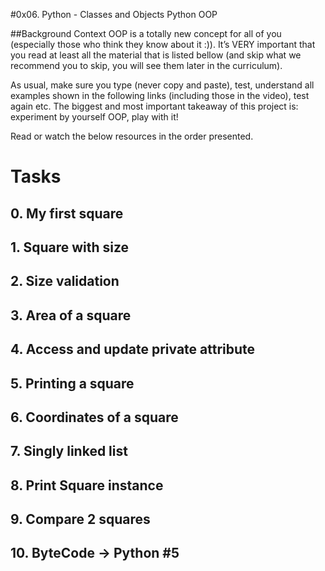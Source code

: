 #0x06. Python - Classes and Objects
Python	OOP

##Background Context
OOP is a totally new concept for all of you (especially those who think they know about it :)). It’s VERY important that you read at least all the material that is listed bellow (and skip what we recommend you to skip, you will see them later in the curriculum).

As usual, make sure you type (never copy and paste), test, understand all examples shown in the following links (including those in the video), test again etc. The biggest and most important takeaway of this project is: experiment by yourself OOP, play with it!

Read or watch the below resources in the order presented.

# Tasks
## 0. My first square
## 1. Square with size
## 2. Size validation
## 3. Area of a square
## 4. Access and update private attribute
## 5. Printing a square
## 6. Coordinates of a square
## 7. Singly linked list
## 8. Print Square instance
## 9. Compare 2 squares
## 10. ByteCode -> Python #5
